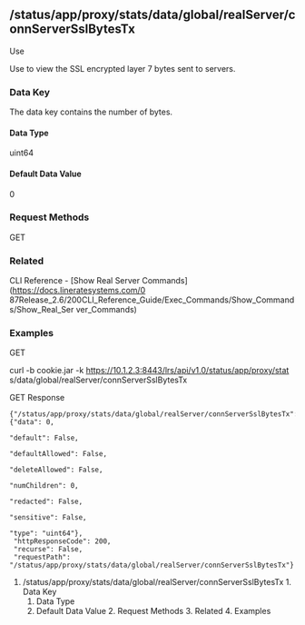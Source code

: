 ## /status/app/proxy/stats/data/global/realServer/connServerSslBytesTx

Use

Use to view the SSL encrypted layer 7 bytes sent to servers.

### Data Key

The data key contains the number of bytes.

#### Data Type

uint64

#### Default Data Value

0

### Request Methods

GET

### Related

CLI Reference - [Show Real Server Commands](https://docs.lineratesystems.com/0
87Release_2.6/200CLI_Reference_Guide/Exec_Commands/Show_Commands/Show_Real_Ser
ver_Commands)

### Examples

GET

curl -b cookie.jar -k https://10.1.2.3:8443/lrs/api/v1.0/status/app/proxy/stat
s/data/global/realServer/connServerSslBytesTx

GET Response

    
    {"/status/app/proxy/stats/data/global/realServer/connServerSslBytesTx": {"data": 0,
                                                                              "default": False,
                                                                              "defaultAllowed": False,
                                                                              "deleteAllowed": False,
                                                                              "numChildren": 0,
                                                                              "redacted": False,
                                                                              "sensitive": False,
                                                                              "type": "uint64"},
     "httpResponseCode": 200,
     "recurse": False,
     "requestPath": "/status/app/proxy/stats/data/global/realServer/connServerSslBytesTx"}
    

  1. /status/app/proxy/stats/data/global/realServer/connServerSslBytesTx
    1. Data Key
      1. Data Type
      2. Default Data Value
    2. Request Methods
    3. Related
    4. Examples

